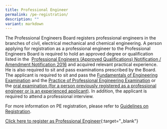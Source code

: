 ```yaml
---
title: Professional Engineer
permalink: /pe-registration/
description: ""
variant: markdown
---
```

The Professional Engineers Board registers professional engineers in the branches of civil, electrical mechanical and chemical engineering. A person applying for registration as a professional engineer to the Professional Engineers Board is required to hold an approved degree or qualification listed in the  [Professional Engineers (Approved Qualifications) Notification / Amendment Notification 2016](/act-and-rules/) and acquired relevant practical experience. He is also required to sit and pass examinations prescribed by the Board. The applicant is required to sit and pass the [Fundamentals of Engineering Examination](/FEE/) and the [Practice of Professional Engineering Examination](/PPE/) or the [oral examination (for a person previously registered as a professional engineer or is an experienced applicant)](/experiencedpe/). In addition, the applicant is required to attend a professional interview.    
  
For more information on PE registration, please refer to [Guidelines on Registration](/files/Downloads/Guidelines/RegistrationasPE.pdf).

[Click here to register as Professional Engineer](https://www.peb.gov.sg/login_pereg.aspx){:target="_blank"}